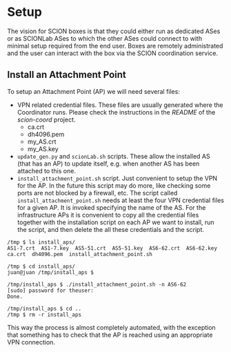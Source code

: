 # Setup
The vision for SCION boxes is that they could either run as dedicated ASes or as SCIONLab ASes to which the other ASes could connect to with minimal setup required from the end user.
Boxes are remotely administrated and the user can interact with the box via the SCION coordination service.

## Install an Attachment Point
To setup an Attachment Point (AP) we will need several files:
- VPN related credential files. These files are usually generated where the Coordinator runs. Please check the instructions in the *README* of the *scion-coord* project.
  - ca.crt
  - dh4096.pem
  - my_AS.crt
  - my_AS.key
- `update_gen.py` and `scionLab.sh` scripts. These allow the installed AS (that has an AP) to update itself, e.g. when another AS has been attached to this one.
- `install_attachment_point.sh` script. Just convenient to setup the VPN for the AP. In the future this script may do more, like checking some ports are not blocked by a firewall, etc.
The script called `install_attachment_point.sh` needs at least the four VPN credential files for a given AP. It is invoked specifying the name of the AS.
For the infrastructure APs it is convenient to copy all the credential files together with the installation script on each AP we want to install, run the script, and then delete the all these credentials and the script.
```
/tmp $ ls install_aps/
AS1-7.crt  AS1-7.key  AS5-51.crt  AS5-51.key  AS6-62.crt  AS6-62.key  ca.crt  dh4096.pem  install_attachment_point.sh

/tmp $ cd install_aps/
juan@juan /tmp/install_aps $

/tmp/install_aps $ ./install_attachment_point.sh -n AS6-62
[sudo] password for theuser:
Done.

/tmp/install_aps $ cd ..
/tmp $ rm -r install_aps
```
This way the process is almost completely automated, with the exception that something has to check that the AP is reached using an appropriate VPN connection.

